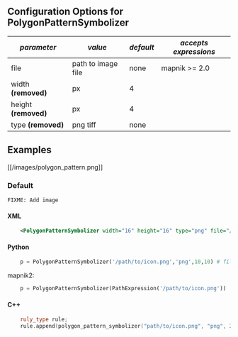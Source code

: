 <!-- Name: PolygonPatternSymbolizer -->
<!-- Version: 8 -->
<!-- Last-Modified: 2011/10/14 08:15:29 -->
<!-- Author: floledermann -->
## Configuration Options for PolygonPatternSymbolizer

| *parameter* | *value* | *default* | *accepts expressions* |
--------------|---------|-----------|-----------------------|
| file | path to image file | none | mapnik >= 2.0 |
| width **(removed)**| px | 4 | |
| height **(removed)**| px | 4 | |
| type **(removed)**| png tiff | none | |

## Examples

[[/images/polygon_pattern.png]]

### Default

` FIXME: Add image `

#### XML

```xml
    <PolygonPatternSymbolizer width="16" height="16" type="png" file="/path/to/icon.png"/>
```

#### Python

```python
    p = PolygonPatternSymbolizer('/path/to/icon.png','png',10,10) # file, type, width, height
```

mapnik2:

```python
    p = PolygonPatternSymbolizer(PathExpression('/path/to/icon.png'))
```

#### C++


```cpp
    ruly_type rule;
    rule.append(polygon_pattern_symbolizer("path/to/icon.png", "png", 20, 20)); // file, type, width, height
```
